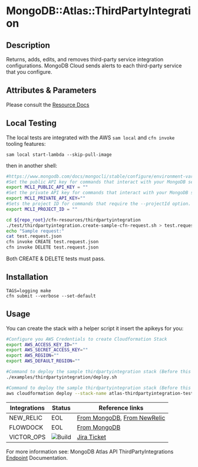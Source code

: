 # MongoDB::Atlas::ThirdPartyIntegration

## Description
Returns, adds, edits, and removes third-party service integration configurations. MongoDB Cloud sends alerts to each third-party service that you configure.

## Attributes & Parameters

Please consult the [Resource Docs](docs/README.md)

## Local Testing

The local tests are integrated with the AWS `sam local` and `cfn invoke` tooling features:

```
sam local start-lambda --skip-pull-image
```
then in another shell:
```bash
#https://www.mongodb.com/docs/mongocli/stable/configure/environment-variables/
#Set the public API key for commands that interact with your MongoDB service.
export MCLI_PUBLIC_API_KEY = ""
#Set the private API key for commands that interact with your MongoDB service.
export MCLI_PRIVATE_API_KEY=""
#Sets the project ID for commands that require the --projectId option.
export MCLI_PROJECT_ID = ""

cd ${repo_root}/cfn-resources/thirdpartyintegration
./test/thirdpartyintegration.create-sample-cfn-request.sh > test.request.json 
echo "Sample request:"
cat test.request.json
cfn invoke CREATE test.request.json 
cfn invoke DELETE test.request.json 
```

Both CREATE & DELETE tests must pass.

## Installation
```
TAGS=logging make
cfn submit --verbose --set-default
```

## Usage
You can create the stack with a helper script it insert the apikeys for you:


```bash
#Configure you AWS Credentials to create Cloudformation Stack
export AWS_ACCESS_KEY_ID=""
export AWS_SECRET_ACCESS_KEY=""
export AWS_REGION=""
export AWS_DEFAULT_REGION=""

#Command to deploy the sample thirdpartyintegration stack (Before this step "cfn submit" should have been executed successfully)
./examples/thirdpartyintegration/deploy.sh

#Command to deploy the sample thirdpartyintegration stack (Before this step "cfn submit" should have been executed successfully)
aws cloudformation deploy --stack-name atlas-thirdpartyintegration-test --template-file ./test/thirdpartyintegration.sample-template.yaml --no-fail-on-empty-changeset --parameter-overrides PublicKey=$MCLI_PUBLIC_API_KEY Privatekey=$MCLI_PRIVATE_API_KEY ProjectId=$MCLI_PROJECT_ID
```

| Integrations           | Status                                             | Reference links                                                                                                                                                                                                                                                 |
|------------------------|----------------------------------------------------|-----------------------------------------------------------------------------------------------------------------------------------------------------------------------------------------------------------------------------------------------------------------|
| NEW_RELIC              | EOL                                                | [From MongoDB](https://www.mongodb.com/docs/atlas/tutorial/third-party-service-integrations/?_ga=2.141767858.1639178218.1667927805-1433452924.1667927805), [From NewRelic](https://discuss.newrelic.com/t/new-relic-plugin-eol-wednesday-june-16th-2021/127267) |
| FLOWDOCK | EOL                                                | [From MongoDB](https://www.mongodb.com/docs/atlas/tutorial/third-party-service-integrations/?_ga=2.141767858.1639178218.1667927805-1433452924.1667927805)                                                                                                       |
| VICTOR_OPS                | ![Build](https://img.shields.io/badge/Beta-yellow) | [Jira Ticket](https://jira.mongodb.org/browse/HELP-39527)                                                                                                                                                                                                       |


For more information see: MongoDB Atlas API ThirdPartyIntegrations [Endpoint](https://www.mongodb.com/docs/atlas/reference/api-resources-spec/#tag/Third-Party-Service-Integrations) Documentation.



